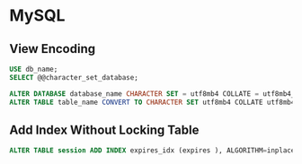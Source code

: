 # MySQL



## View Encoding


```sql
USE db_name;
SELECT @@character_set_database;
```


```sql
ALTER DATABASE database_name CHARACTER SET = utf8mb4 COLLATE = utf8mb4_unicode_ci;
ALTER TABLE table_name CONVERT TO CHARACTER SET utf8mb4 COLLATE utf8mb4_unicode_ci;
```



## Add Index Without Locking Table

```sql
ALTER TABLE session ADD INDEX expires_idx (expires ), ALGORITHM=inplace, LOCK=NONE;
```